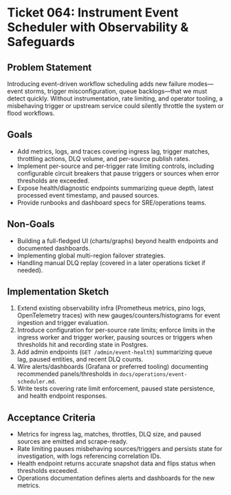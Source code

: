 # Ticket 064: Instrument Event Scheduler with Observability & Safeguards

## Problem Statement
Introducing event-driven workflow scheduling adds new failure modes—event storms, trigger misconfiguration, queue backlogs—that we must detect quickly. Without instrumentation, rate limiting, and operator tooling, a misbehaving trigger or upstream service could silently throttle the system or flood workflows.

## Goals
- Add metrics, logs, and traces covering ingress lag, trigger matches, throttling actions, DLQ volume, and per-source publish rates.
- Implement per-source and per-trigger rate limiting controls, including configurable circuit breakers that pause triggers or sources when error thresholds are exceeded.
- Expose health/diagnostic endpoints summarizing queue depth, latest processed event timestamp, and paused sources.
- Provide runbooks and dashboard specs for SRE/operations teams.

## Non-Goals
- Building a full-fledged UI (charts/graphs) beyond health endpoints and documented dashboards.
- Implementing global multi-region failover strategies.
- Handling manual DLQ replay (covered in a later operations ticket if needed).

## Implementation Sketch
1. Extend existing observability infra (Prometheus metrics, pino logs, OpenTelemetry traces) with new gauges/counters/histograms for event ingestion and trigger evaluation.
2. Introduce configuration for per-source rate limits; enforce limits in the ingress worker and trigger worker, pausing sources or triggers when thresholds hit and recording state in Postgres.
3. Add admin endpoints (`GET /admin/event-health`) summarizing queue lag, paused entities, and recent DLQ counts.
4. Wire alerts/dashboards (Grafana or preferred tooling) documenting recommended panels/thresholds in `docs/operations/event-scheduler.md`.
5. Write tests covering rate limit enforcement, paused state persistence, and health endpoint responses.

## Acceptance Criteria
- Metrics for ingress lag, matches, throttles, DLQ size, and paused sources are emitted and scrape-ready.
- Rate limiting pauses misbehaving sources/triggers and persists state for investigation, with logs referencing correlation IDs.
- Health endpoint returns accurate snapshot data and flips status when thresholds exceeded.
- Operations documentation defines alerts and dashboards for the new metrics.
